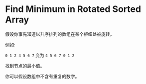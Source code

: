 # Find Minimum in Rotated Sorted Array

假设你事先知道以升序排列的数组在某个枢纽处被旋转。

例如:

`0 1 2 4 5 6 7` 变为 `4 5 6 7 0 1 2`

找到节点的最小值。

你可以假设数组中不含有重复的数字。